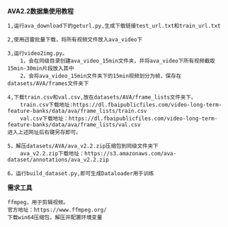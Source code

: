 **AVA2.2数据集使用教程**

    1,运行ava_download下的geturl.py,生成下载链接test_url.txt和train_url.txt
    
    2,使用迅雷批量下载，将所有视频文件放入ava_video下
    
    3,运行video2img.py。
        1，会在同级目录创建ava_video_15min文件夹，并将ava_video下所有视频截取15min-30min片段放入其中
        2，会将ava_video_15min文件夹下的15min视频划分为帧，保存在datasets/AVA/frames文件夹下
    
    4,下载train.csv和val.csv,放在datasets/AVA/frame_lists文件夹下。
        train.csv下载地址:https://dl.fbaipublicfiles.com/video-long-term-feature-banks/data/ava/frame_lists/train.csv
        val.csv下载地址：https://dl.fbaipublicfiles.com/video-long-term-feature-banks/data/ava/frame_lists/val.csv
    进入上述网址后右键另存即可。
    
    5，解压datasets/AVA/ava_v2.2.zip压缩包到同级文件夹下
        ava_v2.2.zip下载地址：https://s3.amazonaws.com/ava-dataset/annotations/ava_v2.2.zip
    
    6，运行build_dataset.py,即可生成Dataloader用于训练
    
**需求工具**

    ffmpeg，用于剪辑视频。
    官方地址：https://www.ffmpeg.org/
    下载win64压缩包，解压并配置环境变量

